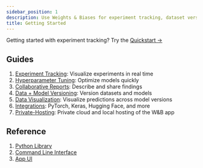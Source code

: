 ```yaml
---
sidebar_position: 1
description: Use Weights & Biases for experiment tracking, dataset versioning, and model management.
title: Getting Started
---
```


Getting started with experiment tracking? Try the [​Quickstart​ ->](https://docs.wandb.ai/quickstart)

## Guides
1. [Experiment Tracking](https://docs.wandb.ai/guides/track)​: Visualize experiments in real time
2. [Hyperparameter Tuning](https://docs.wandb.ai/guides/sweeps)​: Optimize models quickly
3. [Collaborative Reports](https://docs.wandb.ai/guides/reports)​: Describe and share findings
4. [Data + Model Versioning](https://docs.wandb.ai/guides/artifacts)​: Version datasets and models
5. [Data Visualization](https://docs.wandb.ai/guides/data-vis)​: Visualize predictions across model versions
6. [Integrations](https://docs.wandb.ai/guides/integrations): PyTorch, Keras, Hugging Face, and more
7. [Private-Hosting](https://docs.wandb.ai/guides/self-hosted)​: Private cloud and local hosting of the W&B app


## Reference

1. [Python Library](https://docs.wandb.ai/ref/python)
2. [Command Line Interface](https://docs.wandb.ai/ref/cli)
3. [App UI](https://docs.wandb.ai/ref/app)
​​